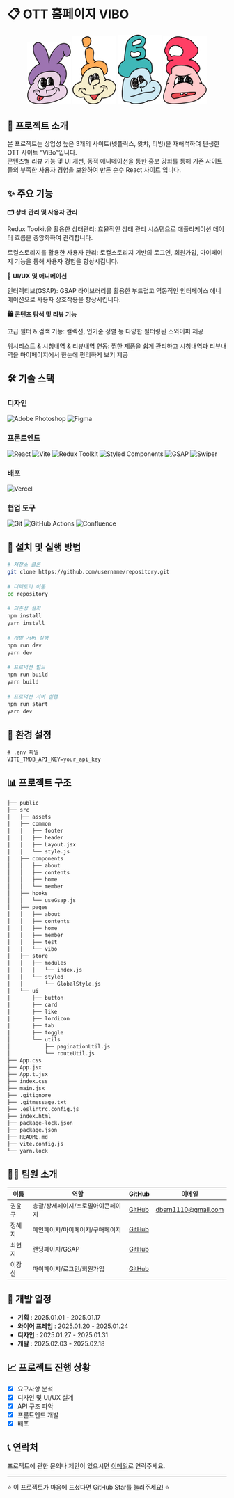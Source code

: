 # 📋 OTT 홈페이지 VIBO

<div align="center">
  <img src="https://github.com/peaceRyun/vibostatic/blob/main/public/profileIconV.png?raw=true" alt="V" width="100" />
  <img src="https://github.com/peaceRyun/vibostatic/blob/main/public/profileIconI.png?raw=true" alt="I" width="100" />
  <img src="https://github.com/peaceRyun/vibostatic/blob/main/public/profileIconB.png?raw=true" alt="B" width="100" />
  <img src="https://github.com/peaceRyun/vibostatic/blob/main/public/profileIconO.png?raw=true" alt="O" width="100" />
</div>

## 📝 프로젝트 소개

본 프로젝트는 상업성 높은 3개의 사이트(넷플릭스, 왓챠, 티빙)을 재해석하여 탄생한 OTT 사이트 “ViBo”입니다.  
콘텐츠별 리뷰 기능 및 UI 개선, 동적 애니메이션을 통한 홍보 강화를 통해 기존 사이트들의 부족한 사용자 경험을 보완하여 만든 순수 React 사이트 입니다.

## ✨ 주요 기능

**🗂 상태 관리 및 사용자 관리**

Redux Toolkit을 활용한 상태관리: 효율적인 상태 관리 시스템으로 애플리케이션 데이터 흐름을 중앙화하여 관리합니다.

로컬스토리지를 활용한 사용자 관리: 로컬스토리지 기반의 로그인, 회원가입, 마이페이지 기능을 통해 사용자 경험을 향상시킵니다.

**🎨 UI/UX 및 애니메이션**

인터렉티브(GSAP): GSAP 라이브러리를 활용한 부드럽고 역동적인 인터페이스 애니메이션으로 사용자 상호작용을 향상시킵니다.

**🛍 콘텐츠 탐색 및 리뷰 기능**

고급 필터 & 검색 기능: 컬렉션, 인기순 정렬 등 다양한 필터링된 스와이퍼 제공

위시리스트 & 시청내역 & 리뷰내역 연동: 찜한 제품을 쉽게 관리하고 시청내역과 리뷰내역을 마이페이지에서 한눈에 편리하게 보기 제공


## 🛠️ 기술 스택

### 디자인

![Adobe Photoshop](https://img.shields.io/badge/adobe%20photoshop-%2331A8FF.svg?style=for-the-badge&logo=adobe%20photoshop&logoColor=white)
![Figma](https://img.shields.io/badge/figma-%23F24E1E.svg?style=for-the-badge&logo=figma&logoColor=white)

### 프론트엔드

![React](https://img.shields.io/badge/React-61DAFB?style=for-the-badge&logo=react&logoColor=black)
![Vite](https://img.shields.io/badge/Vite-646CFF?style=for-the-badge&logo=vite&logoColor=white)
![Redux Toolkit](https://img.shields.io/badge/Redux_Toolkit-764ABC?style=for-the-badge&logo=redux&logoColor=white)
![Styled Components](https://img.shields.io/badge/Styled_Components-DB7093?style=for-the-badge&logo=styled-components&logoColor=white)
![GSAP](https://img.shields.io/badge/GSAP-88CE02?style=for-the-badge&logo=greensock&logoColor=black)
![Swiper](https://img.shields.io/badge/Swiper-6332F6?style=for-the-badge&logo=swiper&logoColor=white)

### 배포

![Vercel](https://img.shields.io/badge/vercel-%23000000.svg?style=for-the-badge&logo=vercel&logoColor=white)

### 협업 도구

![Git](https://img.shields.io/badge/Git-F05032?style=for-the-badge&logo=git&logoColor=white)
![GitHub Actions](https://img.shields.io/badge/GitHub_Actions-2088FF?style=for-the-badge&logo=github-actions&logoColor=white)
![Confluence](https://img.shields.io/badge/Confluence-172B4D?style=for-the-badge&logo=confluence&logoColor=white)

## 🚀 설치 및 실행 방법

```bash
# 저장소 클론
git clone https://github.com/username/repository.git

# 디렉토리 이동
cd repository

# 의존성 설치
npm install
yarn install

# 개발 서버 실행
npm run dev
yarn dev

# 프로덕션 빌드
npm run build
yarn build

# 프로덕션 서버 실행
npm run start
yarn dev
```

## 🔧 환경 설정

```
# .env 파일
VITE_TMDB_API_KEY=your_api_key
```

## 📊 프로젝트 구조

```
├── public
├── src
│   ├── assets
│   ├── common
│   │   ├── footer
│   │   ├── header
│   │   ├── Layout.jsx
│   │   └── style.js
│   ├── components
│   │   ├── about
│   │   ├── contents
│   │   ├── home
│   │   └── member
│   ├── hooks
│   │   └── useGsap.js
│   ├── pages
│   │   ├── about
│   │   ├── contents
│   │   ├── home
│   │   ├── member
│   │   ├── test
│   │   └── vibo
│   ├── store
│   │   ├── modules
│   │   │   └── index.js
│   │   └── styled
│   │       └── GlobalStyle.js
│   └── ui
│       ├── button
│       ├── card
│       ├── like
│       ├── lordicon
│       ├── tab
│       ├── toggle
│       └── utils
│           ├── paginationUtil.js
│           └── routeUtil.js
├── App.css
├── App.jsx
├── App.t.jsx
├── index.css
├── main.jsx
├── .gitignore
├── .gitmessage.txt
├── .eslintrc.config.js
├── index.html
├── package-lock.json
├── package.json
├── README.md
├── vite.config.js
└── yarn.lock
```

## 👨‍💻 팀원 소개

| 이름   | 역할                               | GitHub                                     | 이메일                           |
| ------ | ---------------------------------- | ------------------------------------------ | -------------------------------- |
| 권윤구 | 총괄/상세페이지/프로필아이콘페이지  | [GitHub](https://github.com/peaceRyun)        | dbsrn1110@gmail.com        |
| 정혜지 | 메인페이지/마이페이지/구매페이지    | [GitHub](https://github.com/jineeds)     |      |
| 최현지 | 랜딩페이지/GSAP                    | [GitHub](https://github.com/Born-here) |  |
| 이강산 | 마이페이지/로그인/회원가입          | [GitHub](https://github.com/2mightyMt)      |       |

## 🛬 개발 일정

-   **기획** : 2025.01.01 - 2025.01.17
-   **와이어 프레임** : 2025.01.20 - 2025.01.24
-   **디자인** : 2025.01.27 - 2025.01.31
-   **개발** : 2025.02.03 - 2025.02.18

## 📈 프로젝트 진행 상황

-   [x] 요구사항 분석
-   [x] 디자인 및 UI/UX 설계
-   [x] API 구조 파악
-   [x] 프론트엔드 개발
-   [x] 배포

## 📞 연락처

프로젝트에 관한 문의나 제안이 있으시면 [이메일](mailto:dbsrn@gmail.com)로 연락주세요.

---

⭐ 이 프로젝트가 마음에 드셨다면 GitHub Star를 눌러주세요! ⭐
